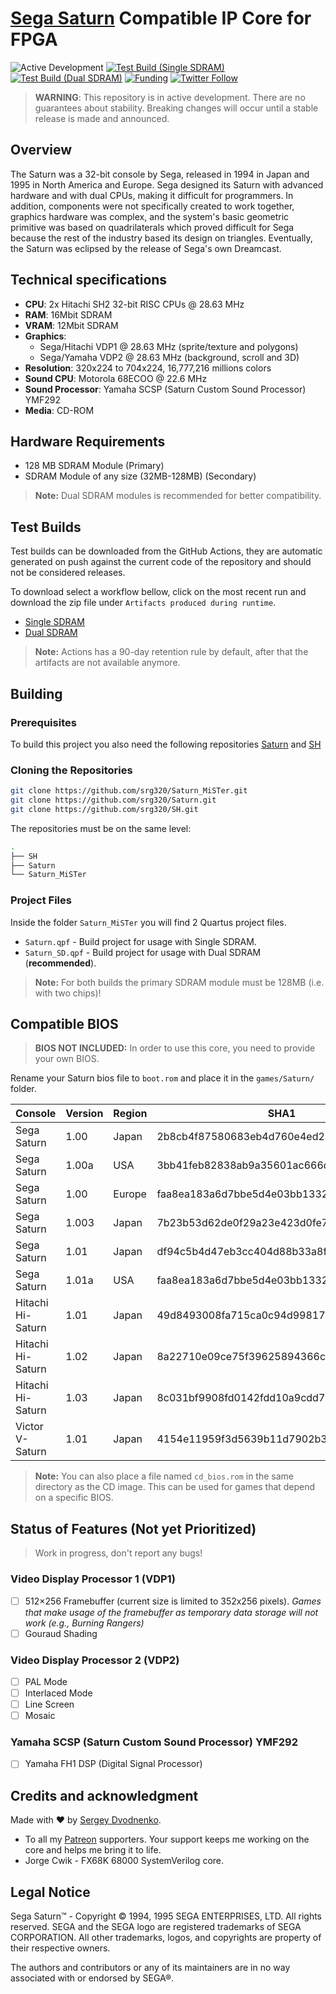 # [Sega Saturn](https://en.wikipedia.org/wiki/Sega_Saturn) Compatible IP Core for FPGA

![Active Development](https://img.shields.io/badge/Maintenance%20Level-Actively%20Developed-brightgreen.svg)
[![Test Build (Single SDRAM)](https://github.com/srg320/Saturn_MiSTer/actions/workflows/test-build.yml/badge.svg?branch=master&event=push)](https://github.com/srg320/Saturn_MiSTer/actions/workflows/test-build.yml)
[![Test Build (Dual SDRAM)](https://github.com/srg320/Saturn_MiSTer/actions/workflows/test-build_ds.yml/badge.svg?branch=master&event=push)](https://github.com/srg320/Saturn_MiSTer/actions/workflows/test-build_ds.yml)
[![Funding](https://img.shields.io/endpoint?url=https://shieldsio-patreon.vercel.app/api/?username=srg320&type=patrons)](https://www.patreon.com/srg320)
[![Twitter Follow](https://img.shields.io/twitter/follow/srg320_?style=social)](https://twitter.com/srg320_)

> **WARNING**: This repository is in active development. There are no guarantees about stability. Breaking changes will occur until a stable release is made and announced.

## Overview

The Saturn was a 32-bit console by Sega, released in 1994 in Japan and 1995 in North America and Europe. Sega designed its Saturn with advanced hardware and with dual CPUs, making it difficult for programmers. In addition, components were not specifically created to work together, graphics hardware was complex, and the system's basic geometric primitive was based on quadrilaterals which proved difficult for Sega because the rest of the industry based its design on triangles. Eventually, the Saturn was eclipsed by the release of Sega's own Dreamcast.

## Technical specifications

- **CPU**: 2x Hitachi SH2 32-bit RISC CPUs @ 28.63 MHz
- **RAM**: 16Mbit SDRAM
- **VRAM**: 12Mbit SDRAM
- **Graphics**:
  - Sega/Hitachi VDP1 @ 28.63 MHz (sprite/texture and polygons)
  - Sega/Yamaha VDP2 @ 28.63 MHz (background, scroll and 3D)
- **Resolution**: 320x224 to 704x224, 16,777,216 millions colors
- **Sound CPU**: Motorola 68ECOO @ 22.6 MHz
- **Sound Processor**: Yamaha SCSP (Saturn Custom Sound Processor) YMF292
- **Media**: CD-ROM

## Hardware Requirements

- 128 MB SDRAM Module (Primary)
- SDRAM Module of any size (32MB-128MB) (Secondary)

> **Note:** Dual SDRAM modules is recommended for better compatibility.

## Test Builds

Test builds can be downloaded from the GitHub Actions, they are automatic generated on push against the current code of the repository and should not be considered releases.

To download select a workflow bellow, click on the most recent run and download the zip file under `Artifacts produced during runtime`.

- [Single SDRAM](https://github.com/srg320/Saturn_MiSTer/actions/workflows/test-build.yml)
- [Dual SDRAM](https://github.com/srg320/Saturn_MiSTer/actions/workflows/test-build_ds.yml)

> **Note:** Actions has a 90-day retention rule by default, after that the artifacts are not available anymore.

## Building

### Prerequisites

To build this project you also need the following repositories [Saturn](https://github.com/srg320/Saturn) and [SH](https://github.com/srg320/SH)

### Cloning the Repositories

```bash
git clone https://github.com/srg320/Saturn_MiSTer.git
git clone https://github.com/srg320/Saturn.git
git clone https://github.com/srg320/SH.git
```

The repositories must be on the same level:

```bash
.
├── SH
├── Saturn
└── Saturn_MiSTer
```

### Project Files

Inside the folder `Saturn_MiSTer` you will find 2 Quartus project files.

- `Saturn.qpf` - Build project for usage with Single SDRAM.
- `Saturn_SD.qpf` - Build project for usage with Dual SDRAM (**recommended**).

> **Note:** For both builds the primary SDRAM module must be 128MB (i.e. with two chips)!

## Compatible BIOS

> **BIOS NOT INCLUDED:** In order to use this core, you need to provide your own BIOS.

Rename your Saturn bios file to `boot.rom` and place it in the `games/Saturn/` folder.

| Console           | Version | Region | SHA1                                     | Size   | Status |
|-------------------|---------|--------|------------------------------------------|--------|:------:|
| Sega Saturn       | 1.00    | Japan  | 2b8cb4f87580683eb4d760e4ed210813d667f0a2 | 512 KB |   ✅    |
| Sega Saturn       | 1.00a   | USA    | 3bb41feb82838ab9a35601ac666de5aacfd17a58 | 512 KB |   ✅    |
| Sega Saturn       | 1.00    | Europe | faa8ea183a6d7bbe5d4e03bb1332519800d3fbc3 | 512 KB |   ✅    |
| Sega Saturn       | 1.003   | Japan  | 7b23b53d62de0f29a23e423d0fe751dfb469c2fa | 512 KB |   ❌    |
| Sega Saturn       | 1.01    | Japan  | df94c5b4d47eb3cc404d88b33a8fda237eaf4720 | 512 KB |   ✅    |
| Sega Saturn       | 1.01a   | USA    | faa8ea183a6d7bbe5d4e03bb1332519800d3fbc3 | 512 KB |   ✅    |
| Hitachi Hi-Saturn | 1.01    | Japan  | 49d8493008fa715ca0c94d99817a5439d6f2c796 | 512 KB |   ✅    |
| Hitachi Hi-Saturn | 1.02    | Japan  | 8a22710e09ce75f39625894366cafe503ed1942d | 512 KB |   ✅    |
| Hitachi Hi-Saturn | 1.03    | Japan  | 8c031bf9908fd0142fdd10a9cdd79389f8a3f2fc | 512 KB |   ✅    |
| Victor V-Saturn   | 1.01    | Japan  | 4154e11959f3d5639b11d7902b3a393a99fb5776 | 512 KB |   ✅    |

> **Note:** You can also place a file named `cd_bios.rom` in the same directory as the CD image. This can be used for games that depend on a specific BIOS.

## Status of Features (Not yet Prioritized)

> Work in progress, don't report any bugs!

### Video Display Processor 1 (VDP1)

- [ ] 512×256 Framebuffer (current size is limited to 352x256 pixels). *Games that make usage of the framebuffer as temporary data storage will not work (e.g., Burning Rangers)*
- [ ] Gouraud Shading

### Video Display Processor 2 (VDP2)

- [ ] PAL Mode
- [ ] Interlaced Mode
- [ ] Line Screen
- [ ] Mosaic

### Yamaha SCSP (Saturn Custom Sound Processor) YMF292

- [ ] Yamaha FH1 DSP (Digital Signal Processor)

## Credits and acknowledgment

Made with ❤️ by [Sergey Dvodnenko](https://twitter.com/srg320_).

- To all my [Patreon](https://www.patreon.com/srg320) supporters. Your support keeps me working on the core and helps me bring it to life.
- Jorge Cwik - FX68K 68000 SystemVerilog core.

## Legal Notice

Sega Saturn™ - Copyright © 1994, 1995 SEGA ENTERPRISES, LTD. All rights reserved. SEGA and the SEGA logo are registered trademarks of SEGA CORPORATION. All other trademarks, logos, and copyrights are property of their respective owners.

The authors and contributors or any of its maintainers are in no way associated with or endorsed by SEGA®.
